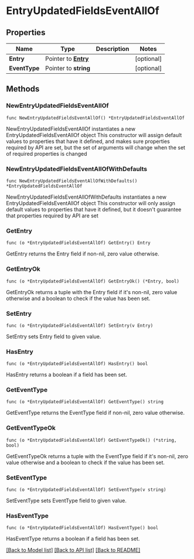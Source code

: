 # EntryUpdatedFieldsEventAllOf

## Properties

Name | Type | Description | Notes
------------ | ------------- | ------------- | -------------
**Entry** | Pointer to [**Entry**](Entry.md) |  | [optional] 
**EventType** | Pointer to **string** |  | [optional] 

## Methods

### NewEntryUpdatedFieldsEventAllOf

`func NewEntryUpdatedFieldsEventAllOf() *EntryUpdatedFieldsEventAllOf`

NewEntryUpdatedFieldsEventAllOf instantiates a new EntryUpdatedFieldsEventAllOf object
This constructor will assign default values to properties that have it defined,
and makes sure properties required by API are set, but the set of arguments
will change when the set of required properties is changed

### NewEntryUpdatedFieldsEventAllOfWithDefaults

`func NewEntryUpdatedFieldsEventAllOfWithDefaults() *EntryUpdatedFieldsEventAllOf`

NewEntryUpdatedFieldsEventAllOfWithDefaults instantiates a new EntryUpdatedFieldsEventAllOf object
This constructor will only assign default values to properties that have it defined,
but it doesn't guarantee that properties required by API are set

### GetEntry

`func (o *EntryUpdatedFieldsEventAllOf) GetEntry() Entry`

GetEntry returns the Entry field if non-nil, zero value otherwise.

### GetEntryOk

`func (o *EntryUpdatedFieldsEventAllOf) GetEntryOk() (*Entry, bool)`

GetEntryOk returns a tuple with the Entry field if it's non-nil, zero value otherwise
and a boolean to check if the value has been set.

### SetEntry

`func (o *EntryUpdatedFieldsEventAllOf) SetEntry(v Entry)`

SetEntry sets Entry field to given value.

### HasEntry

`func (o *EntryUpdatedFieldsEventAllOf) HasEntry() bool`

HasEntry returns a boolean if a field has been set.

### GetEventType

`func (o *EntryUpdatedFieldsEventAllOf) GetEventType() string`

GetEventType returns the EventType field if non-nil, zero value otherwise.

### GetEventTypeOk

`func (o *EntryUpdatedFieldsEventAllOf) GetEventTypeOk() (*string, bool)`

GetEventTypeOk returns a tuple with the EventType field if it's non-nil, zero value otherwise
and a boolean to check if the value has been set.

### SetEventType

`func (o *EntryUpdatedFieldsEventAllOf) SetEventType(v string)`

SetEventType sets EventType field to given value.

### HasEventType

`func (o *EntryUpdatedFieldsEventAllOf) HasEventType() bool`

HasEventType returns a boolean if a field has been set.


[[Back to Model list]](../README.md#documentation-for-models) [[Back to API list]](../README.md#documentation-for-api-endpoints) [[Back to README]](../README.md)


